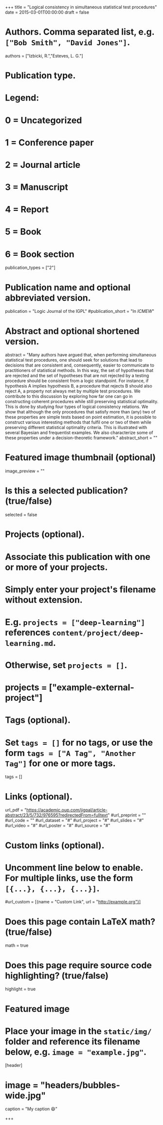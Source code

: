 +++
title = "Logical consistency in simultaneous statistical test procedures"
date = 2015-03-01T00:00:00
draft = false

# Authors. Comma separated list, e.g. `["Bob Smith", "David Jones"]`.
authors = ["Izbicki, R.","Esteves, L. G."]

# Publication type.
# Legend:
# 0 = Uncategorized
# 1 = Conference paper
# 2 = Journal article
# 3 = Manuscript
# 4 = Report
# 5 = Book
# 6 = Book section
publication_types = ["2"]

# Publication name and optional abbreviated version.
publication = "Logic Journal of the IGPL"
#publication_short = "In *ICMEW*"

# Abstract and optional shortened version.
abstract = "Many authors have argued that, when performing simultaneous statistical test procedures, one should seek for solutions that lead to decisions that are consistent and, consequently, easier to communicate to practitioners of statistical methods. In this way, the set of hypotheses that are rejected and the set of hypotheses that are not rejected by a testing procedure should be consistent from a logic standpoint. For instance, if hypothesis  A  implies hypothesis  B, a procedure that rejects  B  should also reject  A, a property not always met by multiple test procedures. We contribute to this discussion by exploring how far one can go in constructing coherent procedures while still preserving statistical optimality. This is done by studying four types of logical consistency relations. We show that although the only procedures that satisfy more than (any) two of these properties are simple tests based on point estimation, it is possible to construct various interesting methods that fulfil one or two of them while preserving different statistical optimality criteria. This is illustrated with several Bayesian and frequentist examples. We also characterize some of these properties under a decision-theoretic framework."
abstract_short = ""

# Featured image thumbnail (optional)
image_preview = ""

# Is this a selected publication? (true/false)
selected = false

# Projects (optional).
#   Associate this publication with one or more of your projects.
#   Simply enter your project's filename without extension.
#   E.g. `projects = ["deep-learning"]` references `content/project/deep-learning.md`.
#   Otherwise, set `projects = []`.
# projects = ["example-external-project"]

# Tags (optional).
#   Set `tags = []` for no tags, or use the form `tags = ["A Tag", "Another Tag"]` for one or more tags.
tags = []

# Links (optional).
url_pdf = "https://academic.oup.com/jigpal/article-abstract/23/5/732/976595?redirectedFrom=fulltext"
#url_preprint = ""
#url_code = ""
#url_dataset = "#"
#url_project = "#"
#url_slides = "#"
#url_video = "#"
#url_poster = "#"
#url_source = "#"

# Custom links (optional).
#   Uncomment line below to enable. For multiple links, use the form `[{...}, {...}, {...}]`.
#url_custom = [{name = "Custom Link", url = "http://example.org"}]

# Does this page contain LaTeX math? (true/false)
math = true

# Does this page require source code highlighting? (true/false)
highlight = true

# Featured image
# Place your image in the `static/img/` folder and reference its filename below, e.g. `image = "example.jpg"`.
[header]
# image = "headers/bubbles-wide.jpg"
caption = "My caption :smile:"

+++

